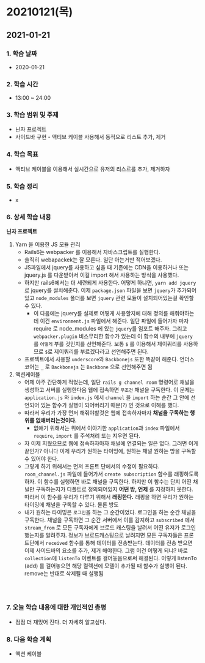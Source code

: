 # 20210121\(목\)

## 2021-01-21

### 1. 학습 날짜

* 2020-01-21

### 2. 학습 시간

* 13:00 ~ 24:00

### 3. 학습 범위 및 주제

* 닌자 프로젝트
* 사이드바 구현 - 액티브 케이블 사용해서 동적으로 리스트 추가, 제거

### 4. 학습 목표

* 액티브 케이블을 이용해서 실시간으로 유저의 리스르를 추가, 제거하자

### 5. 학습 정리

* x

### 6. 상세 학습 내용

**닌자 프로젝트**

1. Yarn 을 이용한 JS 모듈 관리
   * Rails6는 webpacker 를 이용해서 자바스크립트를 실행한다.
   * 솔직히 webapackek는 잘 모른다. 일단 아는거만 적어보겠다.
   * JS파일에서 jquery를 사용하고 싶을 때 기존에는 CDN을 이용하거나 또는 jquery.js 를 다운받아서 이걸 import 해서 사용하는 방식을 사용했다.
   * 하지만 rails6에서는 더 세련되게 사용한다. 어떻게 하냐면, `yarn add jquery` 로 jquery를 설치해준다. 이제 `package.json` 파일을 보면 `jquery`가 추가되어있고 `node_modules` 폴더를 보면 `jquery` 관련 모듈이 설치되어있는걸 확인할 수 있다.
     * 이 다음에는 jquery를 실제로 어떻게 사용할지에 대해 정의를 해줘야하는데 이건 `environment.js` 파일에서 해준다. 일단 파일에 들어가자 마자 require 로 node\_modules 에 있는 `jquery`를 임포트 해주자. 그리고 `webpacker.plugin` 비스무리한 함수가 있는데 이 함수의 내부에 `jquery` 를 `어떻게` 부를 것인지를 선언해준다. 보통 `$` 를 이용해서 제이쿼리를 사용하므로 `$`로 제이쿼리를 부르겠다라고 선언해주면 된다.
   * 프로젝트에서 사용할 `underscore`와 `Backbonejs` 또한 똑같이 해준다. 언더스코어는 `_` 로 `Backbonejs` 는 `Backbone` 으로 선언해주면 됨
2. 액션케이블
   * 어제 아주 간단하게 적었는데, 일단 `rails g channel room` 명령어로 채널을 생성하고 서버를 실행한다음 웹에 접속하면 `무조건` 채널을 구독한다. 이 문제는 `application.js` 와 `index.js` 에서 `channel` 을 `import` 하는 순간 그 안에 선언되어 있는 함수가 실행이 되어버리기 때문\(?\) 인 것으로 이해를 했다.
   * 따라서 우리가 가장 먼저 해줘야할것은 웹에 접속하자마자 **채널을 구독하는 행위를 없애버리는것이다.**
     * 없애기 위해서는 위에서 이야기한 `application`과 `index` 파일에서 `require`, `import` 를 주석처리 또는 지우면 된다.
   * 자 이제 지웠으므로 웹에 접속하자마자 채널에 연결되는 일은 없다. 그러면 이게 끝인가? 아니다 이제 우리가 원하는 타이밍에, 원하는 채널 원하는 방을 구독할 수 있어야 한다.
   * 그렇게 하기 위해서는 먼저 프론트 단에서의 수정이 필요하다. `room_channel.js` 파일에 들어가서 `create subscription` 함수를 래핑하도록 하자. 이 함수를 실행하면 바로 채널을 구독한다. 하지만 이 함수는 단지 어떤 채널만 구독하는지가 디폴트로 정의되어있지 **어떤 방, 언제** 를 지정하지 못한다. 따라서 이 함수를 우리가 다루기 위해서 **래핑한다.** 래핑을 하면 우리가 원하는 타이밍에 채널을 구독할 수 있다. 물론 방도
   * 내가 원하는 타이밍은 `로그인`을 하는 그 순간이었다. 로그인을 하는 순간 채널을 구독한다. 채널을 구독하면 그 순간 서버에서 이를 감지하고 `subscribed` 에서 `stream_from` 로 모든 구독자에게 브로드 캐스팅을 날려서 어떤 유저가 로그인했는지를 알려주자. 정보가 브로드캐스팅으로 날려지면 모든 구독자들은 프론트단에서 `received` 함수를 통해 데이터를 전송받는다. 데이터를 전송 받으면 이제 사이드바의 요소를 추가, 제거 해야한다. 그럼 이건 어떻게 되냐? 바로 `collection`에 `listenTo` 이벤트를 걸어놓음으로써 해결된다. 이렇게 listenTo \(add\) 를 걸어놓으면 해당 컬렉션에 모델이 추가될 때 함수가 실행이 된다. remove는 반대로 삭제될 때 실행됨

### ​

### 7. 오늘 학습 내용에 대한 개인적인 총평

* 점점 더 재밌어 진다. 더 자세히 알고싶다.

### 8. 다음 학습 계획

* 액션 케이블


